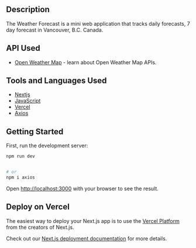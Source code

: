 ## Description

The Weather Forecast is a mini web application that tracks daily forecasts, 7 day forecast in Vancouver, B.C. Canada. 


## API Used


- [Open Weather Map](https://openweathermap.org/forecast5#list) - learn about Open Weather Map APIs.


## Tools and Languages Used


 - [Nextjs](https://nextjs.org/docs)
 - [JavaScript](https://www.javascript.com)
 - [Vercel](https://vercel.com/docs)
 - [Axios](https://axios-http.com/docs/api_intro)




## Getting Started


First, run the development server:


```bash
npm run dev


# or
npm i axios
```


Open [http://localhost:3000](http://localhost:3000) with your browser to see the result.


## Deploy on Vercel


The easiest way to deploy your Next.js app is to use the [Vercel Platform](https://vercel.com/new?utm_medium=default-template&filter=next.js&utm_source=create-next-app&utm_campaign=create-next-app-readme) from the creators of Next.js.


Check out our [Next.js deployment documentation](https://nextjs.org/docs/deployment) for more details.
